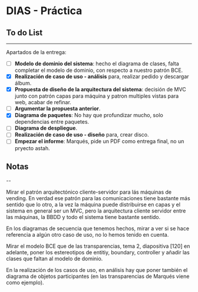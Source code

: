 # DIAS - Práctica

## To do List
---

Apartados de la entrega:
- [ ] **Modelo de dominio del sistema**: hecho el diagrama de clases, falta completar el modelo de dominio, con respecto a nuestro patrón BCE. 
- [x] **Realización de caso de uso - análisis** para, realizar pedido y descargar álbum.
- [x] **Propuesta de diseño de la arquitectura del sistema**: decisión de MVC junto con patrón capas para máquina y patron multiples vistas para web, acabar de refinar. 
- [ ] **Argumentar la propuesta anterior**. 
- [x] **Diagrama de paquetes**: No hay que profundizar mucho, solo dependencias entre paquetes.
- [ ] **Diagrama de despliegue**. 
- [ ] **Realización de caso de uso - diseño** para, crear disco. 
- [ ] **Empezar el informe**: Marqués, pide un PDF como entrega final, no un pryecto astah. 

## Notas
--

Mirar el patrón arquitectónico cliente-servidor para lás máquinas de vending. En verdad ese patrón para las comunicaciones tiene bastante más sentido que lo otro, a la vez la máquina puede distribuirse en capas y el sistema en general ser un MVC, pero la arquitectura cliente servidor entre las máquinas, la BBDD y todo el sistema tiene bastante sentido. 

En los diagramas de secuencia que tenemos hechos, mirar a ver si se hace referencia a algún otro caso de uso, no lo hemos tenido en cuenta. 

Mirar el modelo BCE que de las transparencias, tema 2, diapositiva [120] en adelante, poner los estereotipos de entitiy, boundary, controller y añadir las clases que faltan al modelo de dominio. 

En la realización de los casos de uso, en análisis hay que poner también el diagrama de objetos participantes (en las transparencias de Marqués viene como ejemplo).

